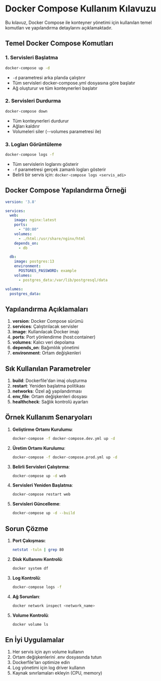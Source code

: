 # Docker Compose Kullanım Kılavuzu

Bu kılavuz, Docker Compose ile konteyner yönetimi için kullanılan temel komutları ve yapılandırma detaylarını açıklamaktadır.

## Temel Docker Compose Komutları

### 1. Servisleri Başlatma
```bash
docker-compose up -d
```
- `-d` parametresi arka planda çalıştırır
- Tüm servisleri docker-compose.yml dosyasına göre başlatır
- Ağ oluşturur ve tüm konteynerleri başlatır

### 2. Servisleri Durdurma
```bash
docker-compose down
```
- Tüm konteynerleri durdurur
- Ağları kaldırır
- Volumeleri siler (--volumes parametresi ile)

### 3. Logları Görüntüleme
```bash
docker-compose logs -f
```
- Tüm servislerin loglarını gösterir
- `-f` parametresi gerçek zamanlı logları gösterir
- Belirli bir servis için: `docker-compose logs <servis_adi>`

## Docker Compose Yapılandırma Örneği

```yaml
version: '3.8'

services:
  web:
    image: nginx:latest
    ports:
      - "80:80"
    volumes:
      - ./html:/usr/share/nginx/html
    depends_on:
      - db

  db:
    image: postgres:13
    environment:
      POSTGRES_PASSWORD: example
    volumes:
      - postgres_data:/var/lib/postgresql/data

volumes:
  postgres_data:
```

## Yapılandırma Açıklamaları

1. **version**: Docker Compose sürümü
2. **services**: Çalıştırılacak servisler
3. **image**: Kullanılacak Docker imajı
4. **ports**: Port yönlendirme (host:container)
5. **volumes**: Kalıcı veri depolama
6. **depends_on**: Bağımlılık yönetimi
7. **environment**: Ortam değişkenleri

## Sık Kullanılan Parametreler

1. **build**: Dockerfile'dan imaj oluşturma
2. **restart**: Yeniden başlatma politikası
3. **networks**: Özel ağ yapılandırması
4. **env_file**: Ortam değişkenleri dosyası
5. **healthcheck**: Sağlık kontrolü ayarları

## Örnek Kullanım Senaryoları

1. **Geliştirme Ortamı Kurulumu**:
   ```bash
   docker-compose -f docker-compose.dev.yml up -d
   ```

2. **Üretim Ortamı Kurulumu**:
   ```bash
   docker-compose -f docker-compose.prod.yml up -d
   ```

3. **Belirli Servisleri Çalıştırma**:
   ```bash
   docker-compose up -d web
   ```

4. **Servisleri Yeniden Başlatma**:
   ```bash
   docker-compose restart web
   ```

5. **Servisleri Güncelleme**:
   ```bash
   docker-compose up -d --build
   ```

## Sorun Çözme

1. **Port Çakışması**:
   ```bash
   netstat -tuln | grep 80
   ```

2. **Disk Kullanımı Kontrolü**:
   ```bash
   docker system df
   ```

3. **Log Kontrolü**:
   ```bash
   docker-compose logs -f
   ```

4. **Ağ Sorunları**:
   ```bash
   docker network inspect <network_name>
   ```

5. **Volume Kontrolü**:
   ```bash
   docker volume ls
   ```

## En İyi Uygulamalar

1. Her servis için ayrı volume kullanın
2. Ortam değişkenlerini .env dosyasında tutun
3. Dockerfile'ları optimize edin
4. Log yönetimi için log driver kullanın
5. Kaynak sınırlamaları ekleyin (CPU, memory)
